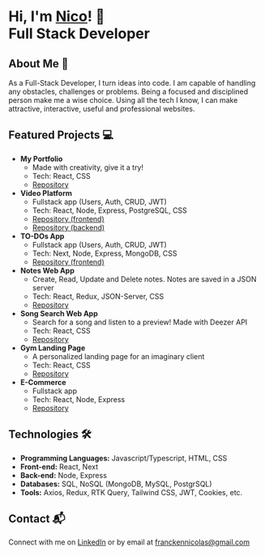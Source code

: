 # Hi, I'm <a href="https://www.linkedin.com/in/nicolas-francken">Nico<a/>! 👋 </br> <b>Full Stack Developer</b>

## About Me 🚀
As a Full-Stack Developer, I turn ideas into code. I am capable of handling any obstacles, challenges or problems. Being a focused and disciplined person make me a wise choice. Using all the tech I know, I can make attractive, interactive, useful and professional websites.

## Featured Projects 💻
- <b>My Portfolio</b>
  - Made with creativity, give it a try!
  - Tech: React, CSS
  - [Repository](https://github.com/NicolasFrancken/Portfolio)
- <b>Video  Platform</b>
  - Fullstack app (Users, Auth, CRUD, JWT)
  - Tech: React, Node, Express, PostgreSQL, CSS
  - [Repository (frontend)](https://github.com/NicolasFrancken/NicaVideo-Frontend)
  - [Repository (backend)](https://github.com/NicolasFrancken/NicaVideo-Backend)
- <b>TO-DOs App</b>
  - Fullstack app (Users, Auth, CRUD, JWT)
  - Tech: Next, Node, Express, MongoDB, CSS
  - [Repository (frontend)](https://github.com/NicolasFrancken/TO-DOs-Frontend)
- <b>Notes Web App</b>
  - Create, Read, Update and Delete notes. Notes are saved in a JSON server
  - Tech: React, Redux, JSON-Server, CSS
  - [Repository](https://github.com/NicolasFrancken/NoteCloud)
- <b>Song Search Web App</b>
  - Search for a song and listen to a preview! Made with Deezer API
  - Tech: React, CSS
  - [Repository](https://github.com/NicolasFrancken/Songy)
- <b>Gym Landing Page</b>
  - A personalized landing page for an imaginary client
  - Tech: React, CSS
  - [Repository](https://github.com/NicolasFrancken/GYMATE)
- <b>E-Commerce</b>
  - Fullstack app
  - Tech: React, Node, Express
  - [Repository](https://github.com/NicolasFrancken/ShoppingPage)

## Technologies 🛠️

- <b>Programming Languages:</b> Javascript/Typescript, HTML, CSS
- <b>Front-end:</b> React, Next
- <b>Back-end:</b> Node, Express
- <b>Databases:</b> SQL, NoSQL (MongoDB, MySQL, PostgrSQL)
- <b>Tools:</b> Axios, Redux, RTK Query, Tailwind CSS, JWT, Cookies, etc.

## Contact 📬
Connect with me on [LinkedIn](https://www.linkedin.com/in/nicolas-francken) or by email at franckennicolas@gmail.com





